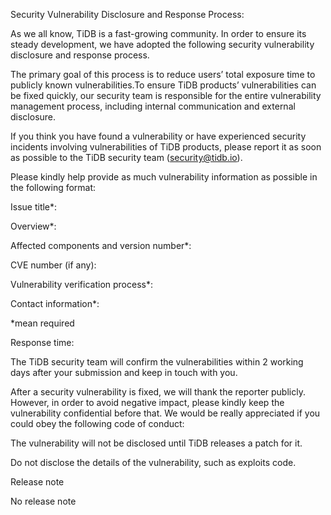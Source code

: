 Security Vulnerability Disclosure and Response Process:

As we all know, TiDB is a fast-growing community. In order to ensure its steady development, we have adopted the following security vulnerability disclosure and response process.

The primary goal of this process is to reduce users’ total exposure time to publicly known vulnerabilities.To ensure TiDB products’ vulnerabilities can be fixed quickly, our security team is responsible for the entire vulnerability management process, including internal communication and external disclosure.

If you think you have found a vulnerability or have experienced security incidents involving vulnerabilities of TiDB products, please report it as soon as possible to the TiDB security team (security@tidb.io).

Please kindly help provide as much vulnerability information as possible in the following format:

Issue title*:

Overview*:

Affected components and version number*:

CVE number (if any):

Vulnerability verification process*:

Contact information*:

*mean required

Response time:

The TiDB security team will confirm the vulnerabilities within 2 working days after your submission and keep in touch with you.

After a security vulnerability is fixed, we will thank the reporter publicly. However, in order to avoid negative impact, please kindly keep the vulnerability confidential before that. We would be really appreciated if you could obey the following code of conduct:

The vulnerability will not be disclosed until TiDB releases a patch for it.

Do not disclose the details of the vulnerability, such as exploits code.

Release note

No release note
